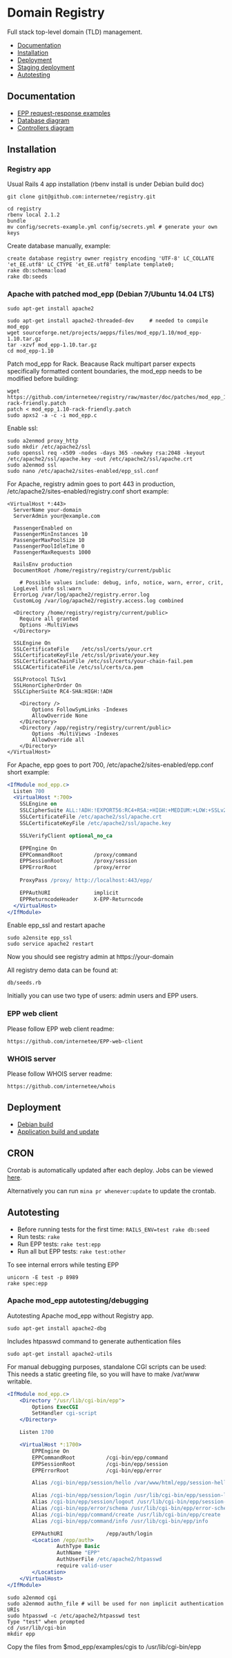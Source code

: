 Domain Registry
===============

Full stack top-level domain (TLD) management.

* [Documentation](https://github.com/internetee/registry#documentation)
* [Installation](https://github.com/internetee/registry#installation)
* [Deployment](https://github.com/internetee/registry#deployment)
* [Staging deployment](https://github.com/internetee/registry#staging-deployment)
* [Autotesting](https://github.com/internetee/registry#autotesting)


Documentation
-------------

* [EPP request-response examples](https://github.com/internetee/registry/blob/master/doc/epp-doc.md)
* [Database diagram](https://github.com/internetee/registry/blob/master/doc/models_complete.svg)
* [Controllers diagram](https://github.com/internetee/registry/blob/master/doc/controllers_complete.svg)


Installation
------------

### Registry app 

Usual Rails 4 app installation (rbenv install is under Debian build doc)

    git clone git@github.com:internetee/registry.git

    cd registry
    rbenv local 2.1.2
    bundle
    mv config/secrets-example.yml config/secrets.yml # generate your own keys

Create database manually, example: 
    
    create database registry owner registry encoding 'UTF-8' LC_COLLATE 'et_EE.utf8' LC_CTYPE 'et_EE.utf8' template template0;
    rake db:schema:load
    rake db:seeds

### Apache with patched mod_epp (Debian 7/Ubuntu 14.04 LTS)

    sudo apt-get install apache2

    sudo apt-get install apache2-threaded-dev     # needed to compile mod_epp
    wget sourceforge.net/projects/aepps/files/mod_epp/1.10/mod_epp-1.10.tar.gz
    tar -xzvf mod_epp-1.10.tar.gz
    cd mod_epp-1.10

Patch mod_epp for Rack. Beacause Rack multipart parser expects specifically 
formatted content boundaries, the mod_epp needs to be modified before building:

    wget https://github.com/internetee/registry/raw/master/doc/patches/mod_epp_1.10-rack-friendly.patch    
    patch < mod_epp_1.10-rack-friendly.patch
    sudo apxs2 -a -c -i mod_epp.c

Enable ssl:

    sudo a2enmod proxy_http
    sudo mkdir /etc/apache2/ssl
    sudo openssl req -x509 -nodes -days 365 -newkey rsa:2048 -keyout /etc/apache2/ssl/apache.key -out /etc/apache2/ssl/apache.crt
    sudo a2enmod ssl
    sudo nano /etc/apache2/sites-enabled/epp_ssl.conf

For Apache, registry admin goes to port 443 in production, /etc/apache2/sites-enabled/registry.conf short example:
```
<VirtualHost *:443>
  ServerName your-domain
  ServerAdmin your@example.com

  PassengerEnabled on
  PassengerMinInstances 10
  PassengerMaxPoolSize 10
  PassengerPoolIdleTime 0
  PassengerMaxRequests 1000

  RailsEnv production
  DocumentRoot /home/registry/registry/current/public
  
	# Possible values include: debug, info, notice, warn, error, crit,
  LogLevel info ssl:warn
  ErrorLog /var/log/apache2/registry.error.log
  CustomLog /var/log/apache2/registry.access.log combined
  
  <Directory /home/registry/registry/current/public>
    Require all granted
    Options -MultiViews
  </Directory>

  SSLEngine On
  SSLCertificateFile    /etc/ssl/certs/your.crt
  SSLCertificateKeyFile /etc/ssl/private/your.key
  SSLCertificateChainFile /etc/ssl/certs/your-chain-fail.pem
  SSLCACertificateFile /etc/ssl/certs/ca.pem

  SSLProtocol TLSv1
  SSLHonorCipherOrder On
  SSLCipherSuite RC4-SHA:HIGH:!ADH

	<Directory />
		Options FollowSymLinks -Indexes
		AllowOverride None
	</Directory>
	<Directory /app/registry/registry/current/public>
		Options -MultiViews -Indexes
		AllowOverride all
	</Directory>
</VirtualHost>
```

For Apache, epp goes to port 700, /etc/apache2/sites-enabled/epp.conf short example:
```apache
<IfModule mod_epp.c>
  Listen 700
  <VirtualHost *:700>
    SSLEngine on
    SSLCipherSuite ALL:!ADH:!EXPORT56:RC4+RSA:+HIGH:+MEDIUM:+LOW:+SSLv2:+EXP:+eNULL
    SSLCertificateFile /etc/apache2/ssl/apache.crt
    SSLCertificateKeyFile /etc/apache2/ssl/apache.key

    SSLVerifyClient optional_no_ca

    EPPEngine On
    EPPCommandRoot          /proxy/command
    EPPSessionRoot          /proxy/session
    EPPErrorRoot            /proxy/error
    
    ProxyPass /proxy/ http://localhost:443/epp/

    EPPAuthURI              implicit
    EPPReturncodeHeader     X-EPP-Returncode
  </VirtualHost>
</IfModule>
```

Enable epp_ssl and restart apache

    sudo a2ensite epp_ssl
    sudo service apache2 restart

Now you should see registry admin at https://your-domain

All registry demo data can be found at: 

    db/seeds.rb

Initially you can use two type of users: admin users and EPP users.


### EPP web client

Please follow EPP web client readme:

    https://github.com/internetee/EPP-web-client


### WHOIS server

Please follow WHOIS server readme:

    https://github.com/internetee/whois


Deployment
----------

* [Debian build](https://github.com/internetee/registry/blob/master/doc/debian_build_doc.md)
* [Application build and update](https://github.com/internetee/registry/blob/master/doc/application_build_doc.md)

CRON
----

Crontab is automatically updated after each deploy. Jobs can be viewed [here](https://github.com/internetee/registry/blob/master/config/schedule.rb).  

Alternatively you can run `mina pr whenever:update` to update the crontab.

Autotesting
-----------

* Before running tests for the first time: `RAILS_ENV=test rake db:seed`
* Run tests: `rake`
* Run EPP tests: `rake test:epp`
* Run all but EPP tests: `rake test:other`

To see internal errors while testing EPP
    
    unicorn -E test -p 8989
    rake spec:epp

### Apache mod_epp autotesting/debugging

Autotesting Apache mod_epp without Registry app.

    sudo apt-get install apache2-dbg 

Includes htpasswd command to generate authentication files

    sudo apt-get install apache2-utils

For manual debugging purposes, standalone CGI scripts can be used:  
This needs a static greeting file, so you will have to make /var/www writable.

```apache
<IfModule mod_epp.c>
    <Directory "/usr/lib/cgi-bin/epp">
        Options ExecCGI
        SetHandler cgi-script
    </Directory>

    Listen 1700

    <VirtualHost *:1700>
        EPPEngine On
        EPPCommandRoot          /cgi-bin/epp/command
        EPPSessionRoot          /cgi-bin/epp/session
        EPPErrorRoot            /cgi-bin/epp/error

        Alias /cgi-bin/epp/session/hello /var/www/html/epp/session-hello

        Alias /cgi-bin/epp/session/login /usr/lib/cgi-bin/epp/session-login
        Alias /cgi-bin/epp/session/logout /usr/lib/cgi-bin/epp/session-logout
        Alias /cgi-bin/epp/error/schema /usr/lib/cgi-bin/epp/error-schema
        Alias /cgi-bin/epp/command/create /usr/lib/cgi-bin/epp/create
        Alias /cgi-bin/epp/command/info /usr/lib/cgi-bin/epp/info

        EPPAuthURI              /epp/auth/login
        <Location /epp/auth>
                AuthType Basic
                AuthName "EPP"
                AuthUserFile /etc/apache2/htpasswd
                require valid-user
        </Location>
    </VirtualHost>
</IfModule>
```

    sudo a2enmod cgi
    sudo a2enmod authn_file # will be used for non implicit authentication URIs
    sudo htpasswd -c /etc/apache2/htpasswd test
    Type "test" when prompted
    cd /usr/lib/cgi-bin
    mkdir epp

Copy the files from $mod_epp/examples/cgis to /usr/lib/cgi-bin/epp 
